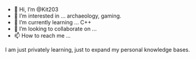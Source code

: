 - 👋 Hi, I’m @Kit203
- 👀 I’m interested in ... archaeology, gaming. 
- 🌱 I’m currently learning ... C++
- 💞️ I’m looking to collaborate on ... 
- 📫 How to reach me ...

<!---
Kit203/Kit203 is a ✨ special ✨ repository because its `README.md` (this file) appears on your GitHub profile.
You can click the Preview link to take a look at your changes.
--->

I am just privately learning, just to expand my personal knowledge bases. 
